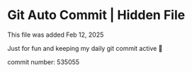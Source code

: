 # Git Auto Commit | Hidden File

This file was added Feb 12, 2025

Just for fun and keeping my daily git commit active 🤪

commit number: 535055
